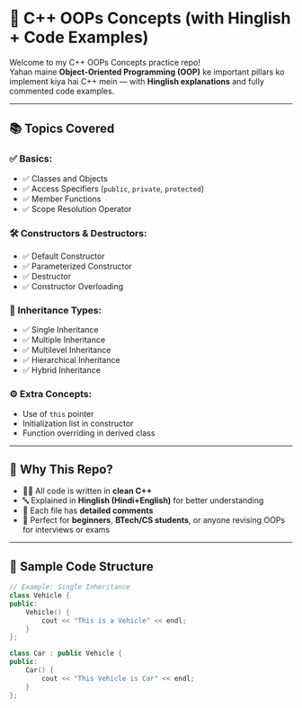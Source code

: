 # 🚀 C++ OOPs Concepts (with Hinglish + Code Examples)

Welcome to my C++ OOPs Concepts practice repo!  
Yahan maine **Object-Oriented Programming (OOP)** ke important pillars ko implement kiya hai C++ mein — with **Hinglish explanations** and fully commented code examples.

---

## 📚 Topics Covered

### ✅ Basics:
- ✅ Classes and Objects
- ✅ Access Specifiers (`public`, `private`, `protected`)
- ✅ Member Functions
- ✅ Scope Resolution Operator

### 🛠️ Constructors & Destructors:
- ✅ Default Constructor
- ✅ Parameterized Constructor
- ✅ Destructor
- ✅ Constructor Overloading

### 🧱 Inheritance Types:
- ✅ Single Inheritance  
- ✅ Multiple Inheritance  
- ✅ Multilevel Inheritance  
- ✅ Hierarchical Inheritance  
- ✅ Hybrid Inheritance  

### ⚙️ Extra Concepts:
- Use of `this` pointer
- Initialization list in constructor
- Function overriding in derived class

---

## 📌 Why This Repo?

- 👨‍💻 All code is written in **clean C++**
- 🔤 Explained in **Hinglish (Hindi+English)** for better understanding
- 📝 Each file has **detailed comments**
- 🚀 Perfect for **beginners**, **BTech/CS students**, or anyone revising OOPs for interviews or exams

---

## 🧠 Sample Code Structure

```cpp
// Example: Single Inheritance
class Vehicle {
public:
    Vehicle() {
        cout << "This is a Vehicle" << endl;
    }
};

class Car : public Vehicle {
public:
    Car() {
        cout << "This Vehicle is Car" << endl;
    }
};
